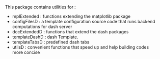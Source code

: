 This package contains utilities for :
- mplExtended : functions extending the matplotlib package
- configFilesD : a template configuration source code that runs backend computations for dash server
- dccExtendedD : functions that extend the dash packages
- templateDashD : dash Template.
- templateTabsD : predefined dash tabs
- utilsD : convenient functions that speed up and help building codes more concise  
